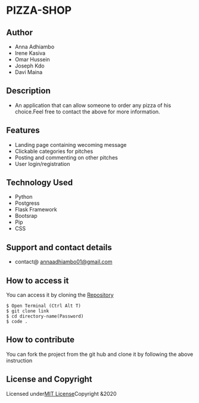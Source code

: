 # PIZZA-SHOP

## Author
* Anna Adhiambo
* Irene Kasiva
* Omar Hussein
* Joseph Kdo
* Davi Maina

## Description
* An application that can allow someone to order any pizza of his choice.Feel free to contact the above for more information.


## Features
* Landing page containing wecoming message
* Clickable categories for pitches
* Posting and commenting on other pitches
* User login/registration 

## Technology Used
* Python
* Postgress
* Flask Framework
* Bootsrap
* Pip
* CSS

## Support and contact details
* contact@ annaadhiambo01@gmail.com

## How to access it 
You can access it by cloning the [Repository](https://github.com/annaadhiambo/Pizza-Shop.git)
```
$ Open Terminal (Ctrl Alt T)
$ git clone link 
$ cd directory-name(Password)
$ code .
```


## How to contribute
You can fork the project from the git hub and clone it by following the above instruction


## License and Copyright
Licensed under[MIT License](LICENSE)Copyright &2020



